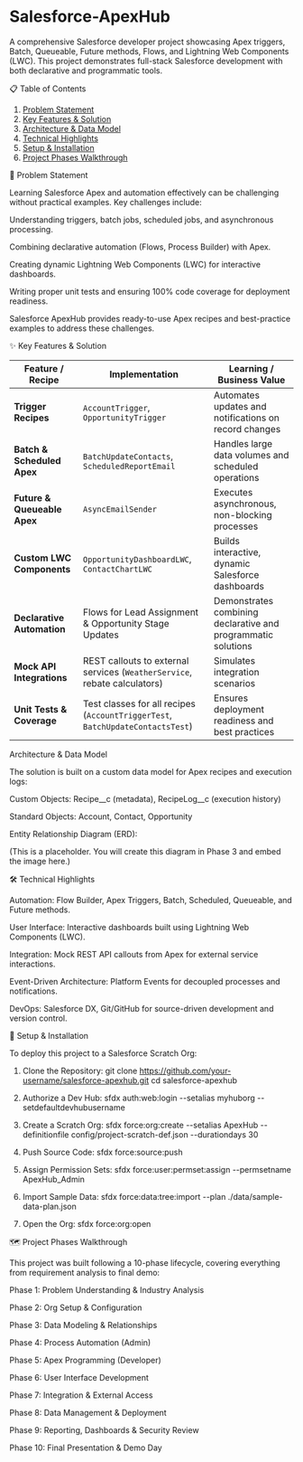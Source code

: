 # Salesforce-ApexHub

A comprehensive Salesforce developer project showcasing Apex triggers, Batch, Queueable, Future methods, Flows, and Lightning Web Components (LWC). This project demonstrates full-stack Salesforce development with both declarative and programmatic tools.

📋 Table of Contents

1. [Problem Statement](#problem-statement)
2. [Key Features & Solution](#key-features--solution)
3. [Architecture & Data Model](#architecture--data-model)
4. [Technical Highlights](#technical-highlights)
5. [Setup & Installation](#setup--installation)
6. [Project Phases Walkthrough](#project-phases-walkthrough)


🎯 Problem Statement

Learning Salesforce Apex and automation effectively can be challenging without practical examples. Key challenges include:

Understanding triggers, batch jobs, scheduled jobs, and asynchronous processing.

Combining declarative automation (Flows, Process Builder) with Apex.

Creating dynamic Lightning Web Components (LWC) for interactive dashboards.

Writing proper unit tests and ensuring 100% code coverage for deployment readiness.

Salesforce ApexHub provides ready-to-use Apex recipes and best-practice examples to address these challenges.


✨ Key Features & Solution

| Feature / Recipe            | Implementation                                                                 | Learning / Business Value                                     |
| --------------------------- | ------------------------------------------------------------------------------ | ------------------------------------------------------------- |
| **Trigger Recipes**         | `AccountTrigger`, `OpportunityTrigger`                                         | Automates updates and notifications on record changes         |
| **Batch & Scheduled Apex**  | `BatchUpdateContacts`, `ScheduledReportEmail`                                  | Handles large data volumes and scheduled operations           |
| **Future & Queueable Apex** | `AsyncEmailSender`                                                             | Executes asynchronous, non-blocking processes                 |
| **Custom LWC Components**   | `OpportunityDashboardLWC`, `ContactChartLWC`                                   | Builds interactive, dynamic Salesforce dashboards             |
| **Declarative Automation**  | Flows for Lead Assignment & Opportunity Stage Updates                          | Demonstrates combining declarative and programmatic solutions |
| **Mock API Integrations**   | REST callouts to external services (`WeatherService`, rebate calculators)      | Simulates integration scenarios                               |
| **Unit Tests & Coverage**   | Test classes for all recipes (`AccountTriggerTest`, `BatchUpdateContactsTest`) | Ensures deployment readiness and best practices               |


Architecture & Data Model

The solution is built on a custom data model for Apex recipes and execution logs:

Custom Objects: Recipe__c (metadata), RecipeLog__c (execution history)

Standard Objects: Account, Contact, Opportunity

Entity Relationship Diagram (ERD):

(This is a placeholder. You will create this diagram in Phase 3 and embed the image here.)

🛠️ Technical Highlights

Automation: Flow Builder, Apex Triggers, Batch, Scheduled, Queueable, and Future methods.

User Interface: Interactive dashboards built using Lightning Web Components (LWC).

Integration: Mock REST API callouts from Apex for external service interactions.

Event-Driven Architecture: Platform Events for decoupled processes and notifications.

DevOps: Salesforce DX, Git/GitHub for source-driven development and version control.

🚀 Setup & Installation

To deploy this project to a Salesforce Scratch Org:

1. Clone the Repository:
   git clone https://github.com/your-username/salesforce-apexhub.git
   cd salesforce-apexhub

2. Authorize a Dev Hub:
   sfdx auth:web:login --setalias myhuborg --setdefaultdevhubusername

3. Create a Scratch Org:
   sfdx force:org:create --setalias ApexHub --definitionfile config/project-scratch-def.json --durationdays 30

4. Push Source Code:
   sfdx force:source:push

5. Assign Permission Sets:
   sfdx force:user:permset:assign --permsetname ApexHub_Admin


6. Import Sample Data:
   sfdx force:data:tree:import --plan ./data/sample-data-plan.json

7. Open the Org:
   sfdx force:org:open



🗺️ Project Phases Walkthrough

This project was built following a 10-phase lifecycle, covering everything from requirement analysis to final demo:

Phase 1: Problem Understanding & Industry Analysis

Phase 2: Org Setup & Configuration

Phase 3: Data Modeling & Relationships

Phase 4: Process Automation (Admin)

Phase 5: Apex Programming (Developer)

Phase 6: User Interface Development

Phase 7: Integration & External Access

Phase 8: Data Management & Deployment

Phase 9: Reporting, Dashboards & Security Review

Phase 10: Final Presentation & Demo Day
   

